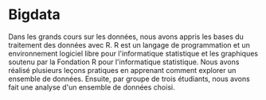 # Bigdata
Dans les grands cours sur les données, nous avons appris les bases du traitement des données avec R. R est un langage de programmation et un environnement logiciel libre pour l'informatique statistique et les graphiques soutenu par la Fondation R pour l'informatique statistique. Nous avons réalisé plusieurs leçons pratiques en apprenant comment explorer un ensemble de données. Ensuite, par groupe de trois étudiants, nous avons fait une analyse d'un ensemble de données choisi.
